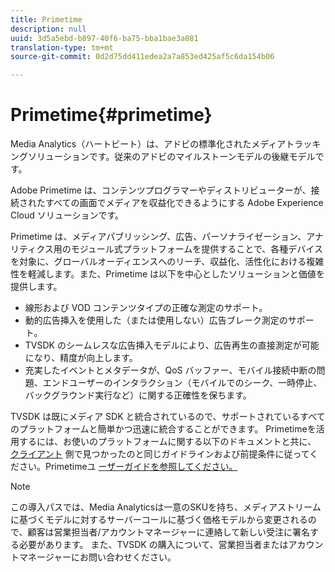 ```yaml
---
title: Primetime
description: null
uuid: 3d5a5ebd-b897-40f6-ba75-bba1bae3a081
translation-type: tm+mt
source-git-commit: 0d2d75dd411edea2a7a853ed425af5c6da154b06

---
```



# Primetime{#primetime}

Media Analytics（ハートビート）は、アドビの標準化されたメディアトラッキングソリューションです。従来のアドビのマイルストーンモデルの後継モデルです。

Adobe Primetime は、コンテンツプログラマーやディストリビューターが、接続されたすべての画面でメディアを収益化できるようにする Adobe Experience Cloud ソリューションです。

Primetime は、メディアパブリッシング、広告、パーソナライゼーション、アナリティクス用のモジュール式プラットフォームを提供することで、各種デバイスを対象に、グローバルオーディエンスへのリーチ、収益化、活性化における複雑性を軽減します。また、Primetime は以下を中心としたソリューションと価値を提供します。

* 線形および VOD コンテンツタイプの正確な測定のサポート。
* 動的広告挿入を使用した（または使用しない）広告ブレーク測定のサポート。
* TVSDK のシームレスな広告挿入モデルにより、広告再生の直接測定が可能になり、精度が向上します。
* 充実したイベントとメタデータが、QoS バッファー、モバイル接続中断の問題、エンドユーザーのインタラクション（モバイルでのシーク、一時停止、バックグラウンド実行など）に関する正確性を保ちます。
<!--
* Integrated support for Nielsen DTVR (linear) with ID3 metadata and DCR with CMS metadata.
-->

TVSDK は既にメディア SDK と統合されているので、サポートされているすべてのプラットフォームと簡単かつ迅速に統合することができます。<!--Primetime also supports the partnership with Nielsen.--> Primetimeを活用するには、お使いのプラットフォームに関する以下のドキュメントと共に、 [クライアント](/help/intro-to-ava/implementation-paths/client-side-path.md) 側で見つかったのと同じガイドラインおよび前提条件に従ってください。Primetimeユ [ーザーガイドを参照してください。](https://helpx.adobe.com/primetime/user-guide.html)

>[!NOTE]
>
>この導入パスでは、Media Analyticsは一意のSKUを持ち、メディアストリームに基づくモデルに対するサーバーコールに基づく価格モデルから変更されるので、顧客は営業担当者/アカウントマネージャーに連絡して新しい受注に署名する必要があります。 また、TVSDK の購入について、営業担当者またはアカウントマネージャーにお問い合わせください。
